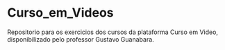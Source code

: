 # Curso_em_Videos
 Repositorio para os exercicios dos cursos da plataforma Curso em Video, disponibilizado pelo professor Gustavo Guanabara.
